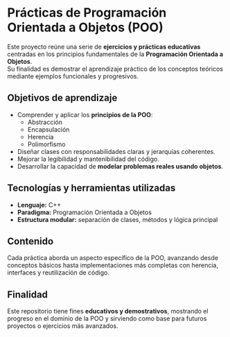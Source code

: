 # Prácticas de Programación Orientada a Objetos (POO)

Este proyecto reúne una serie de **ejercicios y prácticas educativas** centradas en los principios fundamentales de la **Programación Orientada a Objetos**.  
Su finalidad es demostrar el aprendizaje práctico de los conceptos teóricos mediante ejemplos funcionales y progresivos.

## Objetivos de aprendizaje

- Comprender y aplicar los **principios de la POO**:
  - Abstracción  
  - Encapsulación  
  - Herencia  
  - Polimorfismo  
- Diseñar clases con responsabilidades claras y jerarquías coherentes.  
- Mejorar la legibilidad y mantenibilidad del código.  
- Desarrollar la capacidad de **modelar problemas reales usando objetos**.

## Tecnologías y herramientas utilizadas

- **Lenguaje:** C++  
- **Paradigma:** Programación Orientada a Objetos   
- **Estructura modular:** separación de clases, métodos y lógica principal

## Contenido

Cada práctica aborda un aspecto específico de la POO, avanzando desde conceptos básicos hasta implementaciones más completas con herencia, interfaces y reutilización de código.

## Finalidad

Este repositorio tiene fines **educativos y demostrativos**, mostrando el progreso en el dominio de la POO y sirviendo como base para futuros proyectos o ejercicios más avanzados.
